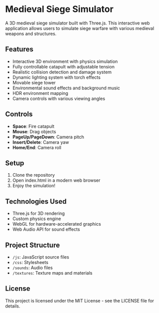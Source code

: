 # Medieval Siege Simulator

A 3D medieval siege simulator built with Three.js. This interactive web application allows users to simulate siege warfare with various medieval weapons and structures.

## Features

- Interactive 3D environment with physics simulation
- Fully controllable catapult with adjustable tension
- Realistic collision detection and damage system
- Dynamic lighting system with torch effects
- Movable siege tower
- Environmental sound effects and background music
- HDR environment mapping
- Camera controls with various viewing angles

## Controls

- **Space**: Fire catapult
- **Mouse**: Drag objects
- **PageUp/PageDown**: Camera pitch
- **Insert/Delete**: Camera yaw
- **Home/End**: Camera roll

## Setup

1. Clone the repository
2. Open index.html in a modern web browser
3. Enjoy the simulation!

## Technologies Used

- Three.js for 3D rendering
- Custom physics engine
- WebGL for hardware-accelerated graphics
- Web Audio API for sound effects

## Project Structure

- `/js`: JavaScript source files
- `/css`: Stylesheets
- `/sounds`: Audio files
- `/textures`: Texture maps and materials

## License

This project is licensed under the MIT License - see the LICENSE file for details.
